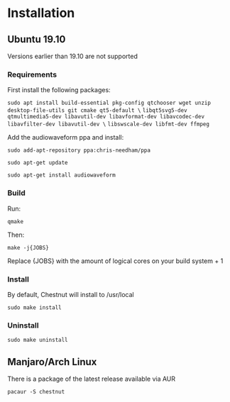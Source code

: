 # Installation

## Ubuntu 19.10

Versions earlier than 19.10 are not supported

### Requirements
First install the following packages:

```sudo apt install build-essential pkg-config qtchooser wget unzip desktop-file-utils git cmake qt5-default \```
```libqt5svg5-dev qtmultimedia5-dev libavutil-dev libavformat-dev libavcodec-dev libavfilter-dev libavutil-dev \```
```libswscale-dev libfmt-dev ffmpeg```

Add the audiowaveform ppa and install:

```sudo add-apt-repository ppa:chris-needham/ppa```

```sudo apt-get update```

```sudo apt-get install audiowaveform```

### Build

Run:

```qmake```

Then:

```make -j{JOBS}``` 

Replace {JOBS} with the amount of logical cores on your build system + 1

### Install

By default, Chestnut will install to /usr/local

```sudo make install```

### Uninstall

```sudo make uninstall```

## Manjaro/Arch Linux

There is a package of the latest release available via AUR

```pacaur -S chestnut```

